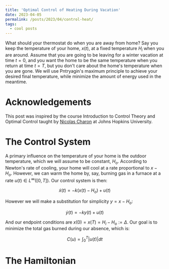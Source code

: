 ```yaml
---
title: 'Optimal Control of Heating During Vacation'
date: 2023-04-05
permalink: /posts/2023/04/control-heat/
tags:
  - cool posts
---
```


What should your thermostat do when you are away from home? Say you keep the temperature of your home, $x(t)$, at a fixed temperature $H_i$ when you are around. Assume that you are going to be leaving for a winter vacation at time $t=0$, and you want the home to be the same temperature when you return at time $t=T$, but you don't care about the home's temperature when you are gone. We will use Pntryagin's maximum principle to achieve your desired final temperature, while minimize the amount of energy used in the meantime.

Acknowledgements
======

This post was inspired by the course Introduction to Control Theory and Optimal Control taught by [Nicolas Charon](https://www.cis.jhu.edu/~charon/) at Johns Hopkins University.

The Control System
======

A primary influence on the temperature of your home is the outdoor temperature, which we will assume to be constant, $H_o$. According to Newton's rate of cooling, your home will cool at a rate proportional to $x-H_o$. However, we can warm the home by, say, burning gas in a furnace at a rate $u(t) \in L^\infty([0,T])$. Our control system is then:

$$\dot x(t)=-k(x(t)-H_o)+u(t)$$

However we will make a substitution for simplicity $y=x-H_o$:

$$\dot y(t)=-ky(t)+u(t)$$

And our endpoint conditions are $x(0)=x(T)=H_i-H_o:=\Delta$. Our goal is to minimize the total gas burned during our absence, which is:

$$C(u)=\int_0^T |u(t)|dt$$

The Hamiltonian
======